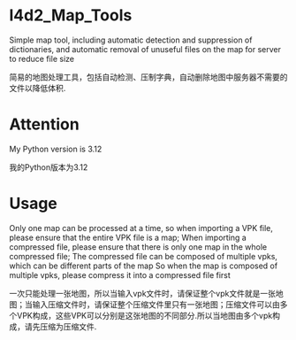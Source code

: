 # l4d2_Map_Tools
Simple map tool, including automatic detection and suppression of dictionaries, and automatic removal of unuseful files on the map for server to reduce file size

简易的地图处理工具，包括自动检测、压制字典，自动删除地图中服务器不需要的文件以降低体积.
# Attention
My Python version is 3.12

我的Python版本为3.12

# Usage

Only one map can be processed at a time, so when importing a VPK file, please ensure that the entire VPK file is a map; When importing a compressed file, please ensure that there is only one map in the whole compressed file; The compressed file can be composed of multiple vpks, which can be different parts of the map So when the map is composed of multiple vpks, please compress it into a compressed file first

一次只能处理一张地图，所以当输入vpk文件时，请保证整个vpk文件就是一张地图；当输入压缩文件时，请保证整个压缩文件里只有一张地图；压缩文件可以由多个VPK构成，这些VPK可以分别是这张地图的不同部分.所以当地图由多个vpk构成，请先压缩为压缩文件.

